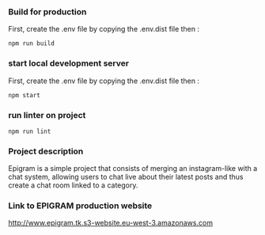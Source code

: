 ### Build for production

First, create the .env file by copying the .env.dist file then :

    npm run build

### start local development server

First, create the .env file by copying the .env.dist file then :

    npm start

### run linter on project

    npm run lint

### Project description

Epigram is a simple project that consists of merging an instagram-like with a chat system, allowing users to chat live about their latest posts and thus create a chat room linked to a category.

### Link to EPIGRAM production website

http://www.epigram.tk.s3-website.eu-west-3.amazonaws.com
